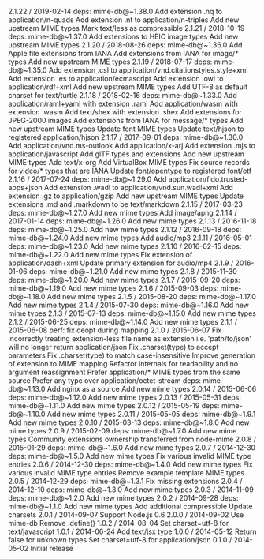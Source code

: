 2.1.22 / 2019-02-14
deps: mime-db@~1.38.0
Add extension .nq to application/n-quads
Add extension .nt to application/n-triples
Add new upstream MIME types
Mark text/less as compressible
2.1.21 / 2018-10-19
deps: mime-db@~1.37.0
Add extensions to HEIC image types
Add new upstream MIME types
2.1.20 / 2018-08-26
deps: mime-db@~1.36.0
Add Apple file extensions from IANA
Add extensions from IANA for image/* types
Add new upstream MIME types
2.1.19 / 2018-07-17
deps: mime-db@~1.35.0
Add extension .csl to application/vnd.citationstyles.style+xml
Add extension .es to application/ecmascript
Add extension .owl to application/rdf+xml
Add new upstream MIME types
Add UTF-8 as default charset for text/turtle
2.1.18 / 2018-02-16
deps: mime-db@~1.33.0
Add application/raml+yaml with extension .raml
Add application/wasm with extension .wasm
Add text/shex with extension .shex
Add extensions for JPEG-2000 images
Add extensions from IANA for message/* types
Add new upstream MIME types
Update font MIME types
Update text/hjson to registered application/hjson
2.1.17 / 2017-09-01
deps: mime-db@~1.30.0
Add application/vnd.ms-outlook
Add application/x-arj
Add extension .mjs to application/javascript
Add glTF types and extensions
Add new upstream MIME types
Add text/x-org
Add VirtualBox MIME types
Fix source records for video/* types that are IANA
Update font/opentype to registered font/otf
2.1.16 / 2017-07-24
deps: mime-db@~1.29.0
Add application/fido.trusted-apps+json
Add extension .wadl to application/vnd.sun.wadl+xml
Add extension .gz to application/gzip
Add new upstream MIME types
Update extensions .md and .markdown to be text/markdown
2.1.15 / 2017-03-23
deps: mime-db@~1.27.0
Add new mime types
Add image/apng
2.1.14 / 2017-01-14
deps: mime-db@~1.26.0
Add new mime types
2.1.13 / 2016-11-18
deps: mime-db@~1.25.0
Add new mime types
2.1.12 / 2016-09-18
deps: mime-db@~1.24.0
Add new mime types
Add audio/mp3
2.1.11 / 2016-05-01
deps: mime-db@~1.23.0
Add new mime types
2.1.10 / 2016-02-15
deps: mime-db@~1.22.0
Add new mime types
Fix extension of application/dash+xml
Update primary extension for audio/mp4
2.1.9 / 2016-01-06
deps: mime-db@~1.21.0
Add new mime types
2.1.8 / 2015-11-30
deps: mime-db@~1.20.0
Add new mime types
2.1.7 / 2015-09-20
deps: mime-db@~1.19.0
Add new mime types
2.1.6 / 2015-09-03
deps: mime-db@~1.18.0
Add new mime types
2.1.5 / 2015-08-20
deps: mime-db@~1.17.0
Add new mime types
2.1.4 / 2015-07-30
deps: mime-db@~1.16.0
Add new mime types
2.1.3 / 2015-07-13
deps: mime-db@~1.15.0
Add new mime types
2.1.2 / 2015-06-25
deps: mime-db@~1.14.0
Add new mime types
2.1.1 / 2015-06-08
perf: fix deopt during mapping
2.1.0 / 2015-06-07
Fix incorrectly treating extension-less file name as extension
i.e. 'path/to/json' will no longer return application/json
Fix .charset(type) to accept parameters
Fix .charset(type) to match case-insensitive
Improve generation of extension to MIME mapping
Refactor internals for readability and no argument reassignment
Prefer application/* MIME types from the same source
Prefer any type over application/octet-stream
deps: mime-db@~1.13.0
Add nginx as a source
Add new mime types
2.0.14 / 2015-06-06
deps: mime-db@~1.12.0
Add new mime types
2.0.13 / 2015-05-31
deps: mime-db@~1.11.0
Add new mime types
2.0.12 / 2015-05-19
deps: mime-db@~1.10.0
Add new mime types
2.0.11 / 2015-05-05
deps: mime-db@~1.9.1
Add new mime types
2.0.10 / 2015-03-13
deps: mime-db@~1.8.0
Add new mime types
2.0.9 / 2015-02-09
deps: mime-db@~1.7.0
Add new mime types
Community extensions ownership transferred from node-mime
2.0.8 / 2015-01-29
deps: mime-db@~1.6.0
Add new mime types
2.0.7 / 2014-12-30
deps: mime-db@~1.5.0
Add new mime types
Fix various invalid MIME type entries
2.0.6 / 2014-12-30
deps: mime-db@~1.4.0
Add new mime types
Fix various invalid MIME type entries
Remove example template MIME types
2.0.5 / 2014-12-29
deps: mime-db@~1.3.1
Fix missing extensions
2.0.4 / 2014-12-10
deps: mime-db@~1.3.0
Add new mime types
2.0.3 / 2014-11-09
deps: mime-db@~1.2.0
Add new mime types
2.0.2 / 2014-09-28
deps: mime-db@~1.1.0
Add new mime types
Add additional compressible
Update charsets
2.0.1 / 2014-09-07
Support Node.js 0.6
2.0.0 / 2014-09-02
Use mime-db
Remove .define()
1.0.2 / 2014-08-04
Set charset=utf-8 for text/javascript
1.0.1 / 2014-06-24
Add text/jsx type
1.0.0 / 2014-05-12
Return false for unknown types
Set charset=utf-8 for application/json
0.1.0 / 2014-05-02
Initial release
